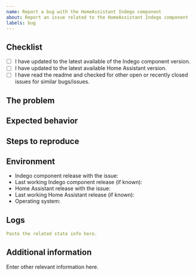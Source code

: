 ```yaml
---
name: Report a bug with the HomeAssistant Indego component
about: Report an issue related to the HomeAssistant Indego component
labels: bug
---
```


<!-- READ THIS FIRST:
- Make sure you are running the latest release of the Indego component
- Make sure you are running the latest version of Home Assistant before reporting an issue: https://github.com/home-assistant/home-assistant/releases
- Include logs where possible. But make sure you replace/hide any senstitive information
- Provide as many details as possible. Paste logs, configuration samples and code into the backticks.
-->

## Checklist

- [ ] I have updated to the latest available of the Indego component version.
- [ ] I have updated to the latest available Home Assistant version.
- [ ] I have read the readme and checked for other open or recently closed issues for similar bugs/issues.

## The problem

<!--
  Describe the issue you are experiencing here to communicate to the
  maintainers. Tell us about the current behavior.
  If possible provide a screenshot with a description.
-->

## Expected behavior

<!--
  Describe what you expected to happen or it should look/behave.
  If possible provide a screenshot with a description.
-->

## Steps to reproduce

<!--
  Provide steps for us, that helps reproducing your issue.
  For example:
    1. Step 1
    2. Step 2
    3. Etc.    
-->

## Environment

<!--
  Provide details about the versions you are using, which helps us reproducing
  and finding the issue quicker. Version information is found in the
  Home Assistant frontend:
  - Indego component version: Settings > Devices & services > Bosch Indego Mower (or using the direct URL https://your-instance:8123/config/integrations/integration/indego).
  - HomeAssistant version: Settings -> About.
-->

- Indego component release with the issue:
- Last working Indego component release (if known):
- Home Assistant release with the issue:
- Last working Home Assistant release (if known):
- Operating system:


## Logs

<!--
  If your issue is about gettings errors, API connection failures etc. include the relevant HomeAssitant logs (in text, no screenshot).
  Logs are required to investigate this type of issues.

  Make sure you add logs in debug mode when there is no clear error message or root cause.
  See https://github.com/jm-73/Indego/blob/master/README.md#debugging on how to enable the debug logs.
  
```yaml
Paste the logs here.
```

## State of relevant entities

<!--
  If your issue is about how an entity is shown in the UI, please add the state
  and attributes for all situations with a screenshot of the UI.
  You can find this information at `/developer-tools/state`
-->

```yaml
Paste the related state info here.
```

## Additional information

Enter other relevant information here.
